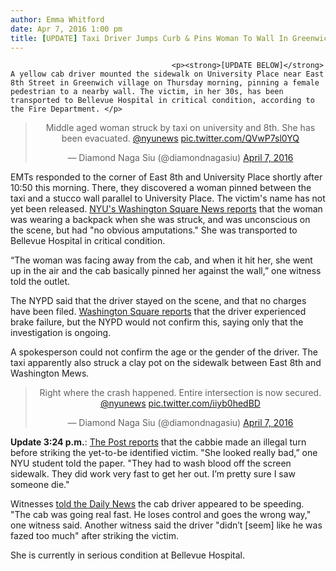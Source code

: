 ```yaml
---
author: Emma Whitford
date: Apr 7, 2016 1:00 pm
title: [UPDATE] Taxi Driver Jumps Curb & Pins Woman To Wall In Greenwich Village
---
```


	
										<p><strong>[UPDATE BELOW]</strong> A yellow cab driver mounted the sidewalk on University Place near East 8th Street in Greenwich village on Thursday morning, pinning a female pedestrian to a nearby wall. The victim, in her 30s, has been transported to Bellevue Hospital in critical condition, according to the Fire Department. </p>

<center><blockquote class="twitter-tweet" data-lang="en"><p lang="en" dir="ltr">Middle aged woman struck by taxi on university and 8th. She has been evacuated. <a href="https://web.archive.org/web/20161021132033/https://twitter.com/nyunews">@nyunews</a> <a href="https://web.archive.org/web/20161021132033/https://t.co/QVwP7sl0YQ">pic.twitter.com/QVwP7sl0YQ</a></p>&#x2014; Diamond Naga Siu (@diamondnagasiu) <a href="https://web.archive.org/web/20161021132033/https://twitter.com/diamondnagasiu/status/718093276910379008">April 7, 2016</a></blockquote>
<script async src="//web.archive.org/web/20161021132033js_/http://platform.twitter.com/widgets.js" charset="utf-8"></script></center>

<p>EMTs responded to the corner of East 8th and University Place shortly after 10:50 this morning. There, they discovered a woman pinned between the taxi and a stucco wall parallel to University Place. The victim&apos;s name has not yet been released. <a href="https://web.archive.org/web/20161021132033/https://twitter.com/DengAudrey/status/718104416981749761">NYU&apos;s Washington Square News reports</a> that the woman was wearing a backpack when she was struck, and was unconscious on the scene, but had &quot;no obvious amputations.&quot; She was transported to Bellevue Hospital in critical condition. </p>

<p>&#x201C;The woman was facing away from the cab, and when it hit her, she went up in the air and the cab basically pinned her against the wall,&#x201D; one witness told the outlet. </p>

<p>The NYPD said that the driver stayed on the scene, and that no charges have been filed. <a href="https://web.archive.org/web/20161021132033/http://www.nyunews.com/2016/04/07/breaking-taxi-hits-woman-in-front-of-weinstein/">Washington Square reports</a> that the driver experienced brake failure, but the NYPD would not confirm this, saying only that the investigation is ongoing. </p>

<p>A spokesperson could not confirm the age or the gender of the driver. The taxi apparently also struck a clay pot on the sidewalk between East 8th and Washington Mews. </p>

<center><blockquote class="twitter-tweet" data-lang="en"><p lang="en" dir="ltr">Right where the crash happened. Entire intersection is now secured. <a href="https://web.archive.org/web/20161021132033/https://twitter.com/nyunews">@nyunews</a> <a href="https://web.archive.org/web/20161021132033/https://t.co/iiyb0hedBD">pic.twitter.com/iiyb0hedBD</a></p>&#x2014; Diamond Naga Siu (@diamondnagasiu) <a href="https://web.archive.org/web/20161021132033/https://twitter.com/diamondnagasiu/status/718106091914178560">April 7, 2016</a></blockquote>
<script async src="//web.archive.org/web/20161021132033js_/http://platform.twitter.com/widgets.js" charset="utf-8"></script></center>

<p><strong>Update 3:24 p.m.</strong>: <a href="https://web.archive.org/web/20161021132033/http://nypost.com/2016/04/07/woman-slammed-by-taxi-near-nyu/">The Post reports</a> that the cabbie made an illegal turn before striking the yet-to-be identified victim. &quot;She looked really bad,&#x201D; one NYU student told the paper. &quot;They had to wash blood off the screen sidewalk. They did work very fast to get her out. I&#x2019;m pretty sure I saw someone die.&quot;</p>

<p>Witnesses <a href="https://web.archive.org/web/20161021132033/http://www.nydailynews.com/new-york/manhattan/woman-injured-stuck-cab-village-article-1.2592069">told the Daily News</a> the cab driver appeared to be speeding. &quot;The cab was going real fast. He loses control and goes the wrong way,&quot; one witness said. Another witness said the driver &quot;didn&#x2019;t [seem] like he was fazed too much&quot; after striking the victim.</p>

<p>She is currently in serious condition at Bellevue Hospital.</p>					
										
									
				